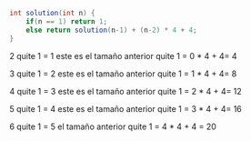```java
int solution(int n) {
    if(n == 1) return 1;
    else return solution(n-1) + (n-2) * 4 + 4;
}
```

2
quite 1 = 1 este es el tamaño anterior
quite 1 = 0 \* 4 + 4= 4

3
quite 1 = 2 este es el tamaño anterior
quite 1 = 1 \* 4 + 4= 8

4
quite 1 = 3 este es el tamaño anterior
quite 1 = 2 \* 4 + 4= 12

5
quite 1 = 4 este es el tamaño anterior
quite 1 = 3 \* 4 + 4= 16

6
quite 1 = 5 el tamaño anterior
quite 1 = 4 \* 4 + 4 = 20
